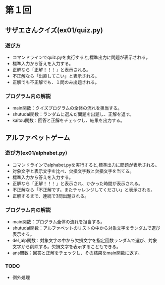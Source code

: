 # 第１回
## サザエさんクイズ(ex01/quiz.py)
### 遊び方
* コマンドラインでquiz.pyを実行すると,標準出力に問題が表示される。
* 標準入力から答えを入力する。
* 正解なら「正解！！！」と表示される。
* 不正解なら「出直してこい」と表示される。
* 正解でも不正解でも、１問のみ出題される。
### プログラム内の解説
* main関数：クイズプログラムの全体の流れを担当する。
* shutudai関数：ランダムに選んだ問題を出題し、正解を返す。
* kaitou関数：回答と正解をチェックし、結果を出力する。
## アルファベットゲーム
### 遊び方(ex01/alphabet.py)
* コマンドラインでalphabet.pyを実行すると,標準出力に問題が表示される。
* 対象文字と表示文字を比べ、欠損文字数と欠損文字を当てる。
* 標準入力から答えを入力する。
* 正解なら「正解！！！」と表示され、かかった時間が表示される。
* 不正解なら「不正解です。またチャレンジしてください」と表示される。
* 正解するまで、連続で3問出題される。
### プログラム内の解説
* main関数：プログラム全体の流れを担当する。
* shutudai関数：アルファベットのリストの中から対象文字をランダムで選び表示する。
* del_alp関数：対象文字の中から欠損文字を指定回数ランダムで選び、対象文字から削除する。欠損文字を表示することもできる。
* ans関数；回答と正解をチェックし、その結果をmain関数に返す。
### TODO
* 例外処理